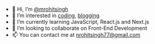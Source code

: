 - 👋 Hi, I’m [@mrohitsingh](https://rohitsingh.vercel.app)
- 👀 I’m interested in [coding](https://mrohitsingh.medium.com), [blogging](https://mrohitsingh.medium.com)
- 🌱 I’m currently learning JavaScript, React.js and Next.js
- 💞️ I’m looking to collaborate on Front-End Development
- 📫 You can contact me at nrohitsingh77@gmail.com

<!---
mrohitsingh/mrohitsingh is a ✨ special ✨ repository because its `README.md` (this file) appears on your GitHub profile.
You can click the Preview link to take a look at your changes.
--->
